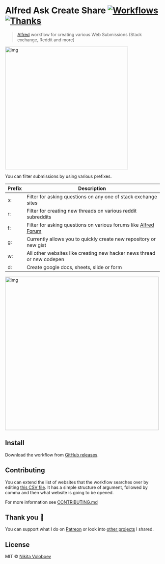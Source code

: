 # Alfred Ask Create Share [![Workflows](https://img.shields.io/badge/More%20Workflows-🎩-purple.svg)](https://github.com/learn-anything/alfred-workflows) [![Thanks](https://img.shields.io/badge/Say%20Thanks-💗-ff69b4.svg)](https://www.patreon.com/nikitavoloboev)
> [Alfred](https://www.alfredapp.com/) workflow for creating various Web Submissions (Stack exchange, Reddit and more)

<img src="https://i.imgur.com/hdh5MOR.gif" width="400" alt="img">

You can filter submissions by using various prefixes.

|  Prefix |  Description |
|---|---|
| s: |  Filter for asking questions on any one of stack exchange sites |
| r: | Filter for creating new threads on various reddit subreddits  |
| f: |  Filter for asking questions on various forums like [Alfred Forum](https://www.alfredforum.com/) |
| g: |  Currently allows you to quickly create new repository or new gist |
| w: | All other websites like creating new hacker news thread or new codepen|
| d: |  Create google docs, sheets, slide or form |

<img src="https://i.imgur.com/hZe2AUY.png" width="500" alt="img">

## Install
Download the workflow from [GitHub releases](../../releases/latest).

## Contributing
You can extend the list of websites that the workflow searches over by editing [this CSV file](https://github.com/nikitavoloboev/alfred-ask-create-share/edit/master/workflow/submissions.csv). It has a simple structure of argument, followed by comma and then what website is going to be opened.

For more information see [CONTRIBUTING.md](CONTRIBUTING.md)

## Thank you 💜
You can support what I do on [Patreon](https://www.patreon.com/nikitavoloboev) or look into [other projects](https://nikitavoloboev.xyz/projects) I shared.

## License
MIT © [Nikita Voloboev](https://www.nikitavoloboev.xyz)